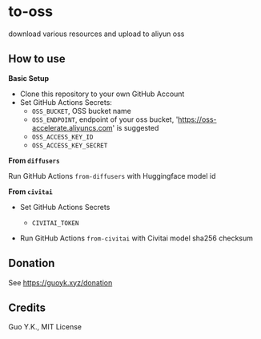 # to-oss

download various resources and upload to aliyun oss

## How to use

**Basic Setup**

* Clone this repository to your own GitHub Account
* Set GitHub Actions Secrets:
    * `OSS_BUCKET`, OSS bucket name
    * `OSS_ENDPOINT`, endpoint of your oss bucket, 'https://oss-accelerate.aliyuncs.com' is suggested
    * `OSS_ACCESS_KEY_ID`
    * `OSS_ACCESS_KEY_SECRET`

**From `diffusers`**

Run GitHub Actions `from-diffusers` with Huggingface model id

**From `civitai`**

* Set GitHub Actions Secrets
    * `CIVITAI_TOKEN`

* Run GitHub Actions `from-civitai` with Civitai model sha256 checksum

## Donation

See https://guoyk.xyz/donation

## Credits

Guo Y.K., MIT License
